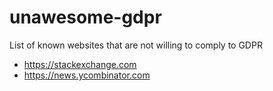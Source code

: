# unawesome-gdpr
List of known websites that are not willing to comply to GDPR

- https://stackexchange.com
- https://news.ycombinator.com
